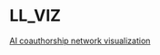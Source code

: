 # LL_VIZ
[AI coauthorship network visualization](https://liamliang.github.io/viz/ai_coauthorship_nw/)